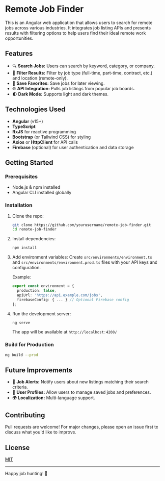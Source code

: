# Remote Job Finder

This is an Angular web application that allows users to search for remote jobs across various industries. It integrates job listing APIs and presents results with filtering options to help users find their ideal remote work opportunities.

## Features

- 🔍 **Search Jobs:** Users can search by keyword, category, or company.
- 🎯 **Filter Results:** Filter by job type (full-time, part-time, contract, etc.) and location (remote-only).
- 💾 **Save Favorites:** Save jobs for later viewing.
- 🌐 **API Integration:** Pulls job listings from popular job boards.
- 🌓 **Dark Mode:** Supports light and dark themes.

## Technologies Used

- **Angular** (v15+)
- **TypeScript**
- **RxJS** for reactive programming
- **Bootstrap** (or Tailwind CSS) for styling
- **Axios** or **HttpClient** for API calls
- **Firebase** (optional) for user authentication and data storage

## Getting Started

### Prerequisites

- Node.js & npm installed
- Angular CLI installed globally

### Installation

1. Clone the repo:
    ```bash
    git clone https://github.com/yourusername/remote-job-finder.git
    cd remote-job-finder
    ```

2. Install dependencies:
    ```bash
    npm install
    ```

3. Add environment variables:
    Create `src/environments/environment.ts` and `src/environments/environment.prod.ts` files with your API keys and configuration.

    Example:
    ```typescript
    export const environment = {
      production: false,
      apiUrl: 'https://api.example.com/jobs',
      firebaseConfig: { ... } // Optional Firebase config
    };
    ```

4. Run the development server:
    ```bash
    ng serve
    ```

   The app will be available at `http://localhost:4200/`

### Build for Production

```bash
ng build --prod
```

## Future Improvements

- 🌟 **Job Alerts:** Notify users about new listings matching their search criteria.
- 💼 **User Profiles:** Allow users to manage saved jobs and preferences.
- 🌍 **Localization:** Multi-language support.

## Contributing

Pull requests are welcome! For major changes, please open an issue first to discuss what you'd like to improve.

## License

[MIT](LICENSE)

---

Happy job hunting! 🚀
